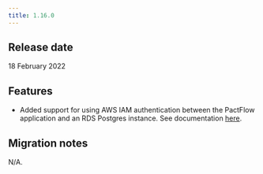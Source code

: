 ```yaml
---
title: 1.16.0
---
```


## Release date

18 February 2022

## Features

* Added support for using AWS IAM authentication between the PactFlow application and an RDS Postgres instance. See documentation [here](/docs/on-premises/database#aws-iam-authentication).

## Migration notes

N/A.
